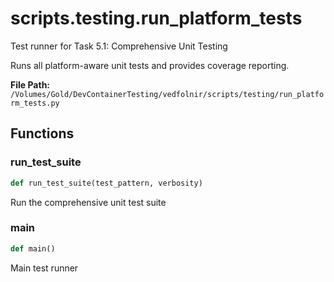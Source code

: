 # scripts.testing.run_platform_tests

Test runner for Task 5.1: Comprehensive Unit Testing

Runs all platform-aware unit tests and provides coverage reporting.

**File Path:** `/Volumes/Gold/DevContainerTesting/vedfolnir/scripts/testing/run_platform_tests.py`

## Functions

### run_test_suite

```python
def run_test_suite(test_pattern, verbosity)
```

Run the comprehensive unit test suite

### main

```python
def main()
```

Main test runner

